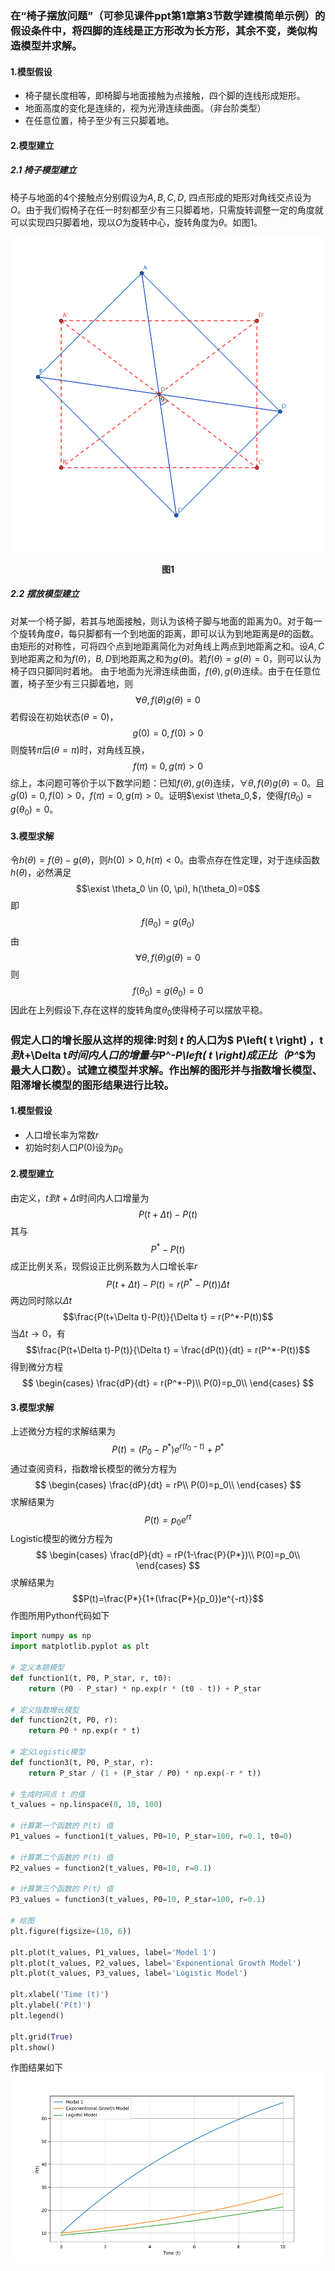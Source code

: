 ### 在“椅子摆放问题”（可参见课件ppt第1章第3节数学建模简单示例）的假设条件中，将四脚的连线是正方形改为长方形，其余不变，类似构造模型并求解。
#### 1.模型假设
- 椅子腿长度相等，即椅脚与地面接触为点接触，四个脚的连线形成矩形。
- 地面高度的变化是连续的，视为光滑连续曲面。（非台阶类型）
- 在任意位置，椅子至少有三只脚着地。
#### 2.模型建立
##### 2.1 椅子模型建立
椅子与地面的4个接触点分别假设为$A, B, C, D$, 四点形成的矩形对角线交点设为$O$。由于我们假椅子在任一时刻都至少有三只脚着地，只需旋转调整一定的角度就可以实现四只脚着地，现以$O$为旋转中心，旋转角度为$\theta$。如图1。

![images/chair.png](images/ch1/chair.png "图1")
**<center>图1 </center>**

##### 2.2 摆放模型建立
对某一个椅子脚，若其与地面接触，则认为该椅子脚与地面的距离为0。对于每一个旋转角度$\theta$，每只脚都有一个到地面的距离，即可以认为到地距离是$\theta$的函数。由矩形的对称性，可将四个点到地距离简化为对角线上两点到地距离之和。设$A,C$到地距离之和为$f(\theta)$，$B,D$到地距离之和为$g(\theta)$。若$f(\theta)=g(\theta)=0$，则可以认为椅子四只脚同时着地。
由于地面为光滑连续曲面，$f(\theta),g(\theta)$连续。由于在任意位置，椅子至少有三只脚着地，则
$$\forall \theta, f(\theta)g(\theta)=0$$
若假设在初始状态$(\theta=0)$，
$$g(0)=0, f(0)>0$$
则旋转$\pi$后$(\theta=\pi)$时，对角线互换，
$$f(\pi)=0, g(\pi)>0$$
综上，本问题可等价于以下数学问题：已知$f(\theta),g(\theta)$连续，$\forall \theta, f(\theta)g(\theta)=0$。且$g(0)=0, f(0)>0$，$f(\pi)=0, g(\pi)>0$。证明$\exist \theta_0,$，使得$f(\theta_0)=g(\theta_0)=0$。
#### 3.模型求解
令$h(\theta)=f(\theta)-g(\theta)$，则$h(0)>0, h(\pi)<0$。由零点存在性定理，对于连续函数$h(\theta)$，必然满足
$$\exist \theta_0 \in (0, \pi), h(\theta_0)=0$$
即
$$f(\theta_0)=g(\theta_0)$$
由
$$\forall \theta, f(\theta)g(\theta)=0$$
则
$$f(\theta_0)=g(\theta_0)=0$$
因此在上列假设下,存在这样的旋转角度$\theta_0$使得椅子可以摆放平稳。
### 假定人口的增长服从这样的规律:时刻 $t$ 的人口为$ P\left( t \right) $，$t$到$t+\Delta t$时间内人口的增量与$P^*-P\left( t \right)$成正比（$P^*$为最大人口数）。试建立模型并求解。作出解的图形并与指数增长模型、阻滞增长模型的图形结果进行比较。
#### 1.模型假设
- 人口增长率为常数$r$
- 初始时刻人口$P(0)$设为$p_0$
#### 2.模型建立
由定义，$t到t+\Delta t$时间内人口增量为
$$P(t+\Delta t)-P(t)$$
其与
$$P^*-P(t)$$
成正比例关系，现假设正比例系数为人口增长率$r$
$$P(t+\Delta t)-P(t) = r(P^*-P(t))\Delta t$$
两边同时除以$\Delta t$
$$\frac{P(t+\Delta t)-P(t)}{\Delta t}  = r(P^*-P(t))$$
当$\Delta t\rightarrow 0$，有
$$\frac{P(t+\Delta t)-P(t)}{\Delta t} = \frac{dP(t)}{dt} = r(P^*-P(t))$$
得到微分方程
$$
\begin{cases}
	\frac{dP}{dt} = r(P^*-P)\\
	P(0)=p_0\\
\end{cases}
$$
#### 3.模型求解
上述微分方程的求解结果为
$$P(t)=(P_0-P^*)e^{r(t_0-t)} + P^*$$
通过查阅资料，指数增长模型的微分方程为
$$
\begin{cases}
	\frac{dP}{dt} = rP\\
	P(0)=p_0\\
\end{cases}
$$
求解结果为
$$P(t)=p_0 e^{rt}$$
Logistic模型的微分方程为
$$
\begin{cases}
	\frac{dP}{dt} = rP(1-\frac{P}{P*})\\
	P(0)=p_0\\
\end{cases}
$$
求解结果为
$$P(t)=\frac{P*}{1+(\frac{P*}{p_0})e^{-rt}}$$
作图所用Python代码如下

```Python
import numpy as np
import matplotlib.pyplot as plt

# 定义本题模型
def function1(t, P0, P_star, r, t0):
    return (P0 - P_star) * np.exp(r * (t0 - t)) + P_star

# 定义指数增长模型
def function2(t, P0, r):
    return P0 * np.exp(r * t)

# 定义Logistic模型
def function3(t, P0, P_star, r):
    return P_star / (1 + (P_star / P0) * np.exp(-r * t))

# 生成时间点 t 的值
t_values = np.linspace(0, 10, 100)

# 计算第一个函数的 P(t) 值
P1_values = function1(t_values, P0=10, P_star=100, r=0.1, t0=0)

# 计算第二个函数的 P(t) 值
P2_values = function2(t_values, P0=10, r=0.1)

# 计算第三个函数的 P(t) 值
P3_values = function3(t_values, P0=10, P_star=100, r=0.1)

# 绘图
plt.figure(figsize=(10, 6))

plt.plot(t_values, P1_values, label='Model 1')
plt.plot(t_values, P2_values, label='Exponentional Growth Model')
plt.plot(t_values, P3_values, label='Logistic Model')

plt.xlabel('Time (t)')
plt.ylabel('P(t)')
plt.legend()

plt.grid(True)
plt.show()
```
作图结果如下
![images](images/ch1/Figure_1.png)